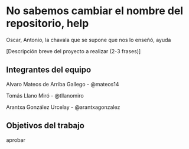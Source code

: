 # No sabemos cambiar el nombre del repositorio, help

Oscar, Antonio, la chavala que se supone que nos lo enseñó, ayuda

[Descripción breve del proyecto a realizar (2-3 frases)]

## Integrantes del equipo
Alvaro Mateos de Arriba Gallego - @mateos14

Tomás Llano Miró - @tllanomiro

Arantxa González Urcelay - @arantxagonzalez

## Objetivos del trabajo

aprobar
